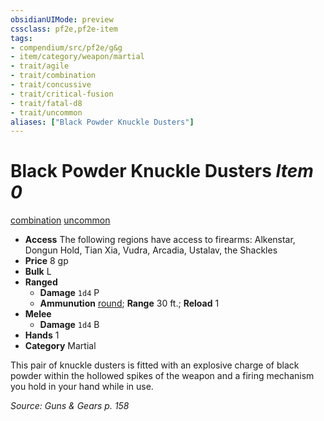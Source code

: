 ```yaml
---
obsidianUIMode: preview
cssclass: pf2e,pf2e-item
tags:
- compendium/src/pf2e/g&g
- item/category/weapon/martial
- trait/agile
- trait/combination
- trait/concussive
- trait/critical-fusion
- trait/fatal-d8
- trait/uncommon
aliases: ["Black Powder Knuckle Dusters"]
---
```

# Black Powder Knuckle Dusters *Item 0*  
[combination](../../../rules/traits/combination-g-g.md)  [uncommon](../../../rules/traits/uncommon.md)  

- **Access** The following regions have access to firearms: Alkenstar, Dongun Hold, Tian Xia, Vudra, Arcadia, Ustalav, the Shackles
- **Price** 8 gp
- **Bulk** L
- **Ranged**  
  - **Damage** `1d4` P
  - **Ammunution** [round](round-10-g-g.md); **Range** 30 ft.; **Reload** 1
- **Melee**  
  - **Damage** `1d4` B
- **Hands** 1
- **Category** Martial

This pair of knuckle dusters is fitted with an explosive charge of black powder within the hollowed spikes of the weapon and a firing mechanism you hold in your hand while in use.

*Source: Guns & Gears p. 158*